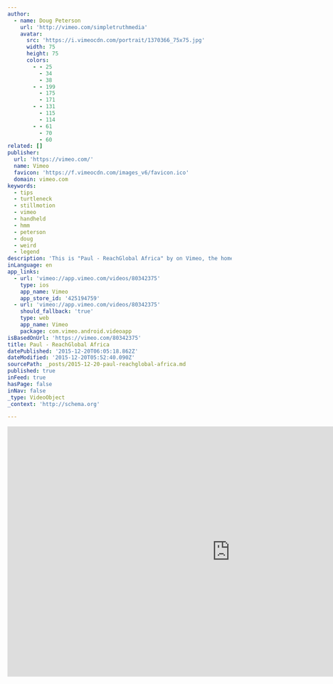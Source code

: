 ```yaml
---
author:
  - name: Doug Peterson
    url: 'http://vimeo.com/simpletruthmedia'
    avatar:
      src: 'https://i.vimeocdn.com/portrait/1370366_75x75.jpg'
      width: 75
      height: 75
      colors:
        - - 25
          - 34
          - 38
        - - 199
          - 175
          - 171
        - - 131
          - 115
          - 114
        - - 61
          - 70
          - 60
related: []
publisher:
  url: 'https://vimeo.com/'
  name: Vimeo
  favicon: 'https://f.vimeocdn.com/images_v6/favicon.ico'
  domain: vimeo.com
keywords:
  - tips
  - turtleneck
  - stillmotion
  - vimeo
  - handheld
  - hmm
  - peterson
  - doug
  - weird
  - legend
description: 'This is "Paul - ReachGlobal Africa" by on Vimeo, the home for high quality videos and the people who love them.'
inLanguage: en
app_links:
  - url: 'vimeo://app.vimeo.com/videos/80342375'
    type: ios
    app_name: Vimeo
    app_store_id: '425194759'
  - url: 'vimeo://app.vimeo.com/videos/80342375'
    should_fallback: 'true'
    type: web
    app_name: Vimeo
    package: com.vimeo.android.videoapp
isBasedOnUrl: 'https://vimeo.com/80342375'
title: Paul - ReachGlobal Africa
datePublished: '2015-12-20T06:05:18.862Z'
dateModified: '2015-12-20T05:52:40.090Z'
sourcePath: _posts/2015-12-20-paul-reachglobal-africa.md
published: true
inFeed: true
hasPage: false
inNav: false
_type: VideoObject
_context: 'http://schema.org'

---
```

<iframe src="https://cdn.embedly.com/widgets/media.html?src=https%3A%2F%2Fplayer.vimeo.com%2Fvideo%2F80342375&amp;url=https%3A%2F%2Fvimeo.com%2F80342375&amp;image=http%3A%2F%2Fi.vimeocdn.com%2Fvideo%2F459063522_1280.jpg&amp;key=b7d04c9b404c499eba89ee7072e1c4f7&amp;type=text%2Fhtml&amp;schema=vimeo" width="1000" height="563" scrolling="no" frameborder="0" allowfullscreen="allowfullscreen" style=""></iframe>